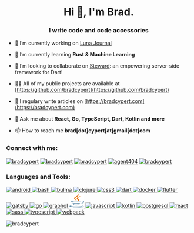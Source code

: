 <h1 align="center">Hi 👋, I'm Brad.</h1>
<h3 align="center">I write code and code accessories</h3>

- 🔭 I’m currently working on [Luna Journal](https://lunajournal.app)

- 🌱 I’m currently learning **Rust & Machine Learning**

- 👯 I’m looking to collaborate on [Steward](https://www.github.com/pyrestudios/steward): an empowering server-side framework for Dart!

- 👨‍💻 All of my public projects are available at [https://github.com/bradcypert](https://github.com/bradcypert)

- 📝 I regulary write articles on [https://bradcypert.com](https://bradcypert.com)

- 💬 Ask me about **React, Go, TypeScript, Dart, Kotlin and more**

- 📫 How to reach me **brad[dot]cypert[at]gmail[dot]com**

<p align="left">
<h3 align="left">Connect with me:</h3>
<a href="https://dev.to/bradcypert" target="blank"><img align="center" src="https://cdn.jsdelivr.net/npm/simple-icons@3.0.1/icons/dev-dot-to.svg" alt="bradcypert" height="30" width="40" /></a>
<a href="https://twitter.com/bradcypert" target="blank"><img align="center" src="https://cdn.jsdelivr.net/npm/simple-icons@3.0.1/icons/twitter.svg" alt="bradcypert" height="30" width="40" /></a>
<a href="https://linkedin.com/in/bradcypert" target="blank"><img align="center" src="https://cdn.jsdelivr.net/npm/simple-icons@3.0.1/icons/linkedin.svg" alt="bradcypert" height="30" width="40" /></a>
<a href="https://stackoverflow.com/users/agent404" target="blank"><img align="center" src="https://cdn.jsdelivr.net/npm/simple-icons@3.0.1/icons/stackoverflow.svg" alt="agent404" height="30" width="40" /></a>
<a href="https://www.youtube.com/c/bradcypert" target="blank"><img align="center" src="https://cdn.jsdelivr.net/npm/simple-icons@3.0.1/icons/youtube.svg" alt="bradcypert" height="30" width="40" /></a>
</p>

<h3 align="left">Languages and Tools:</h3>
<p align="left"> <a href="https://developer.android.com" target="_blank"> <img src="https://raw.githubusercontent.com/gilbarbara/logos/master/logos/android.svg" alt="android" width="40" height="40"/> </a> <a href="https://www.gnu.org/software/bash/" target="_blank"> <img src="https://www.vectorlogo.zone/logos/gnu_bash/gnu_bash-icon.svg" alt="bash" width="40" height="40"/> </a> <a href="https://bulma.io/" target="_blank"> <img src="https://raw.githubusercontent.com/gilbarbara/logos/master/logos/bulma.svg" alt="bulma" width="40" height="40"/> </a> <a href="" target="_blank"> <img src="https://upload.wikimedia.org/wikipedia/commons/5/5d/Clojure_logo.svg" alt="clojure" width="40" height="40"/> </a> <a href="https://www.w3schools.com/css/" target="_blank"> <img src="https://raw.githubusercontent.com/gilbarbara/logos/master/logos/css-3_official.svg" alt="css3" width="40" height="40"/> </a> <a href="https://dart.dev" target="_blank"> <img src="https://www.vectorlogo.zone/logos/dartlang/dartlang-icon.svg" alt="dart" width="40" height="40"/> </a> <a href="https://www.docker.com/" target="_blank"> <img src="https://raw.githubusercontent.com/gilbarbara/logos/master/logos/docker-icon.svg" alt="docker" width="40" height="40"/> </a> <a href="https://flutter.dev" target="_blank"> <img src="https://www.vectorlogo.zone/logos/flutterio/flutterio-icon.svg" alt="flutter" width="40" height="40"/> </a> <a href="https://www.gatsbyjs.com/" target="_blank"> <img src="https://www.vectorlogo.zone/logos/gatsbyjs/gatsbyjs-icon.svg" alt="gatsby" width="40" height="40"/> </a> <a href="https://golang.org" target="_blank"> <img src="https://raw.githubusercontent.com/gilbarbara/logos/master/logos/go.svg" alt="go" width="40" height="40"/> </a> <a href="https://graphql.org" target="_blank"> <img src="https://www.vectorlogo.zone/logos/graphql/graphql-icon.svg" alt="graphql" width="40" height="40"/> </a> <a href="https://www.java.com" target="_blank"> <img src="https://raw.githubusercontent.com/gilbarbara/logos/master/logos/java.svg" alt="java" width="40" height="40"/> </a> <a href="https://developer.mozilla.org/en-US/docs/Web/JavaScript" target="_blank"> <img src="https://raw.githubusercontent.com/gilbarbara/logos/master/logos/javascript.svg" alt="javascript" width="40" height="40"/> </a> <a href="https://kotlinlang.org" target="_blank"> <img src="https://www.vectorlogo.zone/logos/kotlinlang/kotlinlang-icon.svg" alt="kotlin" width="40" height="40"/> </a> <a href="https://www.postgresql.org" target="_blank"> <img src="https://raw.githubusercontent.com/gilbarbara/logos/master/logos/postgresql.svg" alt="postgresql" width="40" height="40"/> </a> <a href="https://reactjs.org/" target="_blank"> <img src="https://raw.githubusercontent.com/gilbarbara/logos/master/logos/react.svg" alt="react" width="40" height="40"/> </a> <a href="https://sass-lang.com" target="_blank"> <img src="https://raw.githubusercontent.com/gilbarbara/logos/master/logos/sass.svg" alt="sass" width="40" height="40"/> </a> <a href="https://www.typescriptlang.org/" target="_blank"> <img src="https://raw.githubusercontent.com/gilbarbara/logos/master/logos/typescript-icon.svg" alt="typescript" width="40" height="40"/> </a> <a href="https://webpack.js.org" target="_blank"> <img src="https://raw.githubusercontent.com/gilbarbara/logos/master/logos/webpack.svg" alt="webpack" width="40" height="40"/> </a> </p>

<p><img align="center" src="https://github-readme-stats.vercel.app/api/top-langs/?username=bradcypert&layout=compact" alt="bradcypert" /></p>

